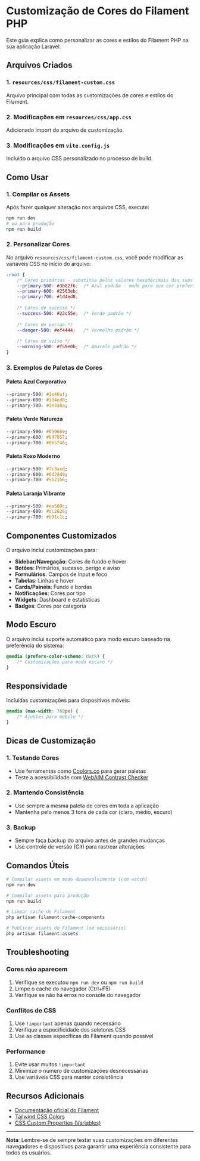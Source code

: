 # Customização de Cores do Filament PHP

Este guia explica como personalizar as cores e estilos do Filament PHP na sua aplicação Laravel.

## Arquivos Criados

### 1. `resources/css/filament-custom.css`
Arquivo principal com todas as customizações de cores e estilos do Filament.

### 2. Modificações em `resources/css/app.css`
Adicionado import do arquivo de customização.

### 3. Modificações em `vite.config.js`
Incluído o arquivo CSS personalizado no processo de build.

## Como Usar

### 1. Compilar os Assets
Após fazer qualquer alteração nos arquivos CSS, execute:

```bash
npm run dev
# ou para produção
npm run build
```

### 2. Personalizar Cores

No arquivo `resources/css/filament-custom.css`, você pode modificar as variáveis CSS no início do arquivo:

```css
:root {
    /* Cores primárias - substitua pelos valores hexadecimais das suas cores preferidas */
    --primary-500: #3b82f6;  /* Azul padrão - mude para sua cor preferida */
    --primary-600: #2563eb;
    --primary-700: #1d4ed8;
    
    /* Cores de sucesso */
    --success-500: #22c55e;  /* Verde padrão */
    
    /* Cores de perigo */
    --danger-500: #ef4444;   /* Vermelho padrão */
    
    /* Cores de aviso */
    --warning-500: #f59e0b;  /* Amarelo padrão */
}
```

### 3. Exemplos de Paletas de Cores

#### Paleta Azul Corporativo
```css
--primary-500: #1e40af;
--primary-600: #1d4ed8;
--primary-700: #1e3a8a;
```

#### Paleta Verde Natureza
```css
--primary-500: #059669;
--primary-600: #047857;
--primary-700: #065f46;
```

#### Paleta Roxo Moderno
```css
--primary-500: #7c3aed;
--primary-600: #6d28d9;
--primary-700: #5b21b6;
```

#### Paleta Laranja Vibrante
```css
--primary-500: #ea580c;
--primary-600: #dc2626;
--primary-700: #b91c1c;
```

## Componentes Customizados

O arquivo inclui customizações para:

- **Sidebar/Navegação**: Cores de fundo e hover
- **Botões**: Primários, sucesso, perigo e aviso
- **Formulários**: Campos de input e foco
- **Tabelas**: Linhas e hover
- **Cards/Painéis**: Fundo e bordas
- **Notificações**: Cores por tipo
- **Widgets**: Dashboard e estatísticas
- **Badges**: Cores por categoria

## Modo Escuro

O arquivo inclui suporte automático para modo escuro baseado na preferência do sistema:

```css
@media (prefers-color-scheme: dark) {
    /* Customizações para modo escuro */
}
```

## Responsividade

Incluídas customizações para dispositivos móveis:

```css
@media (max-width: 768px) {
    /* Ajustes para mobile */
}
```

## Dicas de Customização

### 1. Testando Cores
- Use ferramentas como [Coolors.co](https://coolors.co) para gerar paletas
- Teste a acessibilidade com [WebAIM Contrast Checker](https://webaim.org/resources/contrastchecker/)

### 2. Mantendo Consistência
- Use sempre a mesma paleta de cores em toda a aplicação
- Mantenha pelo menos 3 tons de cada cor (claro, médio, escuro)

### 3. Backup
- Sempre faça backup do arquivo antes de grandes mudanças
- Use controle de versão (Git) para rastrear alterações

## Comandos Úteis

```bash
# Compilar assets em modo desenvolvimento (com watch)
npm run dev

# Compilar assets para produção
npm run build

# Limpar cache do Filament
php artisan filament:cache-components

# Publicar assets do Filament (se necessário)
php artisan filament:assets
```

## Troubleshooting

### Cores não aparecem
1. Verifique se executou `npm run dev` ou `npm run build`
2. Limpe o cache do navegador (Ctrl+F5)
3. Verifique se não há erros no console do navegador

### Conflitos de CSS
1. Use `!important` apenas quando necessário
2. Verifique a especificidade dos seletores CSS
3. Use as classes específicas do Filament quando possível

### Performance
1. Evite usar muitos `!important`
2. Minimize o número de customizações desnecessárias
3. Use variáveis CSS para manter consistência

## Recursos Adicionais

- [Documentação oficial do Filament](https://filamentphp.com/docs)
- [Tailwind CSS Colors](https://tailwindcss.com/docs/customizing-colors)
- [CSS Custom Properties (Variables)](https://developer.mozilla.org/en-US/docs/Web/CSS/--*)

---

**Nota**: Lembre-se de sempre testar suas customizações em diferentes navegadores e dispositivos para garantir uma experiência consistente para todos os usuários.